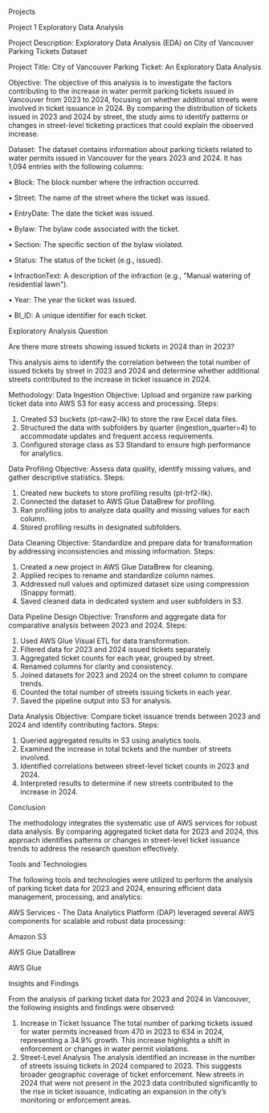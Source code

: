Projects 

Project 1
Exploratory Data Analysis

Project Description: Exploratory Data Analysis (EDA) on City of Vancouver Parking Tickets Dataset

Project Title: City of Vancouver Parking Ticket: An Exploratory Data Analysis

Objective: 
The objective of this analysis is to investigate the factors contributing to the increase in water permit parking tickets issued in Vancouver from 2023 to 2024, focusing on whether additional streets were involved in ticket issuance in 2024. By comparing the distribution of tickets issued in 2023 and 2024 by street, the study aims to identify patterns or changes in street-level ticketing practices that could explain the observed increase.

Dataset: 
The dataset contains information about parking tickets related to water permits issued in Vancouver for the years 2023 and 2024. It has 1,094 entries with the following columns:

•	Block: The block number where the infraction occurred.

•	Street: The name of the street where the ticket was issued.

•	EntryDate: The date the ticket was issued.

•	Bylaw: The bylaw code associated with the ticket.

•	Section: The specific section of the bylaw violated.

•	Status: The status of the ticket (e.g., issued).

•	InfractionText: A description of the infraction (e.g., "Manual watering of residential lawn").

•	Year: The year the ticket was issued.

•	BI_ID: A unique identifier for each ticket.

Exploratory Analysis Question

Are there more streets showing issued tickets in 2024 than in 2023?

This analysis aims to identify the correlation between the total number of issued tickets by street in 2023 and 2024 and determine whether additional streets contributed to the increase in ticket issuance in 2024.

Methodology:
Data Ingestion
Objective: Upload and organize raw parking ticket data into AWS S3 for easy access and processing.
Steps:
1.	Created S3 buckets (pt-raw2-llk) to store the raw Excel data files.
2.	Structured the data with subfolders by quarter (ingestion_quarter=4) to accommodate updates and frequent access requirements.
3.	Configured storage class as S3 Standard to ensure high performance for analytics.

Data Profiling
Objective: Assess data quality, identify missing values, and gather descriptive statistics.
Steps:
1.	Created new buckets to store profiling results (pt-trf2-llk).
2.	Connected the dataset to AWS Glue DataBrew for profiling.
3.	Ran profiling jobs to analyze data quality and missing values for each column.
4.	Stored profiling results in designated subfolders.

Data Cleaning
Objective: Standardize and prepare data for transformation by addressing inconsistencies and missing information.
Steps:
1.	Created a new project in AWS Glue DataBrew for cleaning.
2.	Applied recipes to rename and standardize column names.
3.	Addressed null values and optimized dataset size using compression (Snappy format).
4.	Saved cleaned data in dedicated system and user subfolders in S3.
   
Data Pipeline Design
Objective: Transform and aggregate data for comparative analysis between 2023 and 2024.
Steps:
1.	Used AWS Glue Visual ETL for data transformation.
2.	Filtered data for 2023 and 2024 issued tickets separately.
3.	Aggregated ticket counts for each year, grouped by street.
4.	Renamed columns for clarity and consistency.
5.	Joined datasets for 2023 and 2024 on the street column to compare trends.
6.	Counted the total number of streets issuing tickets in each year.
7.	Saved the pipeline output into S3 for analysis.

Data Analysis
Objective: Compare ticket issuance trends between 2023 and 2024 and identify contributing factors.
Steps:
1.	Queried aggregated results in S3 using analytics tools.
2.	Examined the increase in total tickets and the number of streets involved.
3.	Identified correlations between street-level ticket counts in 2023 and 2024.
4.	Interpreted results to determine if new streets contributed to the increase in 2024.

Conclusion

The methodology integrates the systematic use of AWS services for robust data analysis. By comparing aggregated ticket data for 2023 and 2024, this approach identifies patterns or changes in street-level ticket issuance trends to address the research question effectively.

Tools and Technologies

The following tools and technologies were utilized to perform the analysis of parking ticket data for 2023 and 2024, ensuring efficient data management, processing, and analytics:

AWS Services - The Data Analytics Platform (DAP) leveraged several AWS components for scalable and robust data processing:

Amazon S3

AWS Glue DataBrew

AWS Glue


Insights and Findings

From the analysis of parking ticket data for 2023 and 2024 in Vancouver, the following insights and findings were observed:
1. Increase in Ticket Issuance
   The total number of parking tickets issued for water permits increased from 470 in 2023 to 634 in 2024, representing a 34.9% growth.
   This increase highlights a shift in enforcement or changes in water permit violations.
2. Street-Level Analysis
The analysis identified an increase in the number of streets issuing tickets in 2024 compared to 2023. This suggests broader geographic coverage of ticket enforcement.
   New streets in 2024 that were not present in the 2023 data contributed significantly to the rise in ticket issuance, indicating an expansion in the city’s monitoring or enforcement areas.



